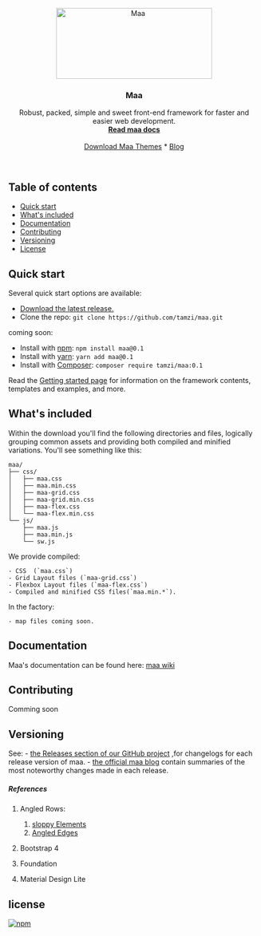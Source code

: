 <p align="center">
  <a href="https://github.com/tamzi/maa">
    <img src="https://raw.githubusercontent.com/tamzi/maa/master/res/maa.jpg" alt="Maa" width=312 height=142>
  </a>

  <h3 align="center">Maa</h3>

  <p align="center">
    Robust, packed, simple and sweet front-end framework for faster and easier web development.
    <br>
    <a href="https://github.com/tamzi/maa/wiki"><strong>Read maa docs</strong></a>
    <br>
    <br>
    <a href="#">Download Maa Themes</a>
    *
    <a href="#">Blog</a>
  </p>
</p>

<br>

## Table of contents

- [Quick start](#quick-start)
- [What's included](#whats-included)
- [Documentation](#documentation)
- [Contributing](#contributing)
- [Versioning](#versioning)
- [License](#licens)

## Quick start

Several quick start options are available:

- [Download the latest release.](https://github.com/tamzi/maa/manyatta/v0.1.zip)
- Clone the repo: `git clone https://github.com/tamzi/maa.git`

coming soon:
- Install with [npm](https://www.npmjs.com/): `npm install maa@0.1`
- Install with [yarn](https://yarnpkg.com/): `yarn add maa@0.1`
- Install with [Composer](https://getcomposer.org/): `composer require tamzi/maa:0.1`


Read the [Getting started page](https://getmaa.com/docs/4.0/getting-started/introduction/) for information on the framework contents, templates and examples, and more.

## What's included

Within the download you'll find the following directories and files, logically grouping common assets and providing both compiled and minified variations. You'll see something like this:

```
maa/
├── css/
│   ├── maa.css
│   ├── maa.min.css
│   ├── maa-grid.css
│   ├── maa-grid.min.css
│   ├── maa-flex.css
│   └── maa-flex.min.css
└── js/
    ├── maa.js
    ├── maa.min.js
    └── sw.js
```

We provide compiled:

    - CSS  (`maa.css`) 
    - Grid Layout files (`maa-grid.css`)
    - Flexbox Layout files (`maa-flex.css`)
    - Compiled and minified CSS files(`maa.min.*`).

In the factory:

    - map files coming soon.

## Documentation

Maa's documentation can be found here: [maa wiki](https://github.com/tamzi/maa/wiki)

## Contributing

Comming soon

## Versioning

See:
    - [the Releases section of our GitHub project](https://github.com/tamzi/maa/releases) ,for changelogs for each release version of maa. 
    - [the official maa blog](#) contain summaries of the most noteworthy changes made in each release.


##### References
1. Angled Rows:
    1. [sloppy Elements](https://tympanus.net/codrops/2011/12/21/slopy-elements-with-css3/)
    2. [Angled Edges](https://www.viget.com/articles/angled-edges-with-css-masks-and-transforms/)
    
2. Bootstrap 4
3. Foundation
4. Material Design Lite


## license

[![npm](https://img.shields.io/npm/l/express.svg?maxAge=2592000)](#)